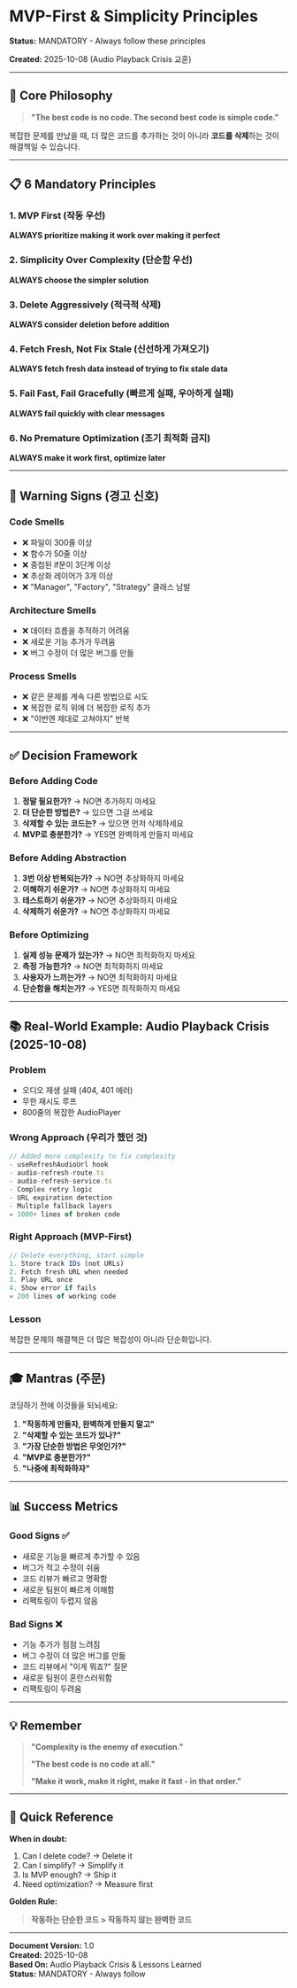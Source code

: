 # MVP-First & Simplicity Principles

**Status:** MANDATORY - Always follow these principles

**Created:** 2025-10-08 (Audio Playback Crisis 교훈)

---

## 🎯 Core Philosophy

> **"The best code is no code. The second best code is simple code."**

복잡한 문제를 만났을 때, 더 많은 코드를 추가하는 것이 아니라 **코드를 삭제**하는 것이 해결책일 수 있습니다.

---

## 📋 6 Mandatory Principles

### 1. MVP First (작동 우선)
**ALWAYS prioritize making it work over making it perfect**

### 2. Simplicity Over Complexity (단순함 우선)
**ALWAYS choose the simpler solution**

### 3. Delete Aggressively (적극적 삭제)
**ALWAYS consider deletion before addition**

### 4. Fetch Fresh, Not Fix Stale (신선하게 가져오기)
**ALWAYS fetch fresh data instead of trying to fix stale data**

### 5. Fail Fast, Fail Gracefully (빠르게 실패, 우아하게 실패)
**ALWAYS fail quickly with clear messages**

### 6. No Premature Optimization (조기 최적화 금지)
**ALWAYS make it work first, optimize later**

---

## 🚨 Warning Signs (경고 신호)

### Code Smells
- ❌ 파일이 300줄 이상
- ❌ 함수가 50줄 이상
- ❌ 중첩된 if문이 3단계 이상
- ❌ 추상화 레이어가 3개 이상
- ❌ "Manager", "Factory", "Strategy" 클래스 남발

### Architecture Smells
- ❌ 데이터 흐름을 추적하기 어려움
- ❌ 새로운 기능 추가가 두려움
- ❌ 버그 수정이 더 많은 버그를 만듦

### Process Smells
- ❌ 같은 문제를 계속 다른 방법으로 시도
- ❌ 복잡한 로직 위에 더 복잡한 로직 추가
- ❌ "이번엔 제대로 고쳐야지" 반복

---

## ✅ Decision Framework

### Before Adding Code
1. **정말 필요한가?** → NO면 추가하지 마세요
2. **더 단순한 방법은?** → 있으면 그걸 쓰세요
3. **삭제할 수 있는 코드는?** → 있으면 먼저 삭제하세요
4. **MVP로 충분한가?** → YES면 완벽하게 만들지 마세요

### Before Adding Abstraction
1. **3번 이상 반복되는가?** → NO면 추상화하지 마세요
2. **이해하기 쉬운가?** → NO면 추상화하지 마세요
3. **테스트하기 쉬운가?** → NO면 추상화하지 마세요
4. **삭제하기 쉬운가?** → NO면 추상화하지 마세요

### Before Optimizing
1. **실제 성능 문제가 있는가?** → NO면 최적화하지 마세요
2. **측정 가능한가?** → NO면 최적화하지 마세요
3. **사용자가 느끼는가?** → NO면 최적화하지 마세요
4. **단순함을 해치는가?** → YES면 최적화하지 마세요

---

## 📚 Real-World Example: Audio Playback Crisis (2025-10-08)

### Problem
- 오디오 재생 실패 (404, 401 에러)
- 무한 재시도 루프
- 800줄의 복잡한 AudioPlayer

### Wrong Approach (우리가 했던 것)
```typescript
// Added more complexity to fix complexity
- useRefreshAudioUrl hook
- audio-refresh-route.ts
- audio-refresh-service.ts
- Complex retry logic
- URL expiration detection
- Multiple fallback layers
= 1000+ lines of broken code
```

### Right Approach (MVP-First)
```typescript
// Delete everything, start simple
1. Store track IDs (not URLs)
2. Fetch fresh URL when needed
3. Play URL once
4. Show error if fails
= 200 lines of working code
```

### Lesson
복잡한 문제의 해결책은 더 많은 복잡성이 아니라 단순화입니다.

---

## 🎓 Mantras (주문)

코딩하기 전에 이것들을 되뇌세요:

1. **"작동하게 만들자, 완벽하게 만들지 말고"**
2. **"삭제할 수 있는 코드가 있나?"**
3. **"가장 단순한 방법은 무엇인가?"**
4. **"MVP로 충분한가?"**
5. **"나중에 최적화하자"**

---

## 📊 Success Metrics

### Good Signs ✅
- 새로운 기능을 빠르게 추가할 수 있음
- 버그가 적고 수정이 쉬움
- 코드 리뷰가 빠르고 명확함
- 새로운 팀원이 빠르게 이해함
- 리팩토링이 두렵지 않음

### Bad Signs ❌
- 기능 추가가 점점 느려짐
- 버그 수정이 더 많은 버그를 만듦
- 코드 리뷰에서 "이게 뭐죠?" 질문
- 새로운 팀원이 혼란스러워함
- 리팩토링이 두려움

---

## 💡 Remember

> **"Complexity is the enemy of execution."**
> 
> **"The best code is no code at all."**
> 
> **"Make it work, make it right, make it fast - in that order."**

---

## 🚀 Quick Reference

**When in doubt:**
1. Can I delete code? → Delete it
2. Can I simplify? → Simplify it
3. Is MVP enough? → Ship it
4. Need optimization? → Measure first

**Golden Rule:**
> **작동하는 단순한 코드 > 작동하지 않는 완벽한 코드**

---

**Document Version:** 1.0  
**Created:** 2025-10-08  
**Based On:** Audio Playback Crisis & Lessons Learned  
**Status:** MANDATORY - Always follow
